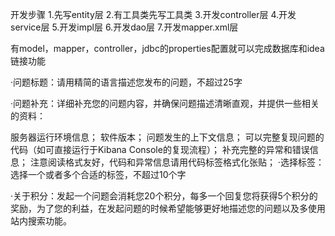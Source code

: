 开发步骤
1.先写entity层
2.有工具类先写工具类
3.开发controller层
4.开发service层
5.开发impl层
6.开发dao层
7.开发mapper.xml层

有model，mapper，controller，jdbc的properties配置就可以完成数据库和idea链接功能


·问题标题：请用精简的语言描述您发布的问题，不超过25字

·问题补充：详细补充您的问题内容，并确保问题描述清晰直观，并提供一些相关的资料：

服务器运行环境信息；
软件版本；
问题发生的上下文信息；
可以完整复现问题的代码（如可直接运行于Kibana Console的复现流程）；
补充完整的异常和错误信息；
注意阅读格式友好，代码和异常信息请用代码标签格式化张贴；
·选择标签：选择一个或者多个合适的标签，不超过10个字

·关于积分：发起一个问题会消耗您20个积分，每多一个回复您将获得5个积分的奖励，为了您的利益，在发起问题的时候希望能够更好地描述您的问题以及多使用站内搜索功能。